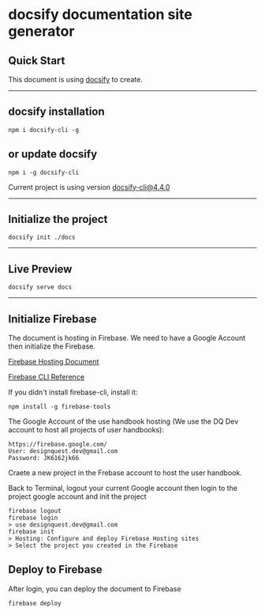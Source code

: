 # docsify documentation site generator

## Quick Start
This document is using [docsify](https://docsify.js.org/) to create.

---

## docsify installation

    npm i docsify-cli -g

## or update docsify

    npm i -g docsify-cli

Current project is using version docsify-cli@4.4.0

---
## Initialize the project

    docsify init ./docs


---
## Live Preview

    docsify serve docs


---
## Initialize Firebase
The document is hosting in Firebase. We need to have a Google Account then initialize the Firebase.

[Firebase Hosting Document](https://docsify.js.org/#/deploy?id=firebase-hosting)

[Firebase CLI Reference](https://firebase.google.com/docs/cli/)

If you didn't install firebase-cli, install it:

    npm install -g firebase-tools

The Google Account of the use handbook hosting (We use the DQ Dev account to host all projects of user handbooks):

    https://firebase.google.com/
    User: designquest.dev@gmail.com
    Password: JK6162jk66

Craete a new project in the Frebase account to host the user handbook.

Back to Terminal, logout your current Google account then login to the project google account and init the project

    firebase logout
    firebase login 
    > use designquest.dev@gmail.com
    firebase init
    > Hosting: Configure and deploy Firebase Hosting sites
    > Select the project you created in the Firebase    


## Deploy to Firebase
After login, you can deploy the document to Firebase

    firebase deploy


